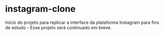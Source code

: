 # instagram-clone
Início do projeto para replicar a interface da plataforma Instagram para fins de estudo - Esse projeto será continuado em breve.
